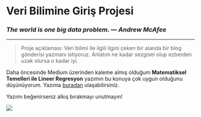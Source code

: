 # Veri Bilimine Giriş Projesi
### *The world is one big data problem. — Andrew McAfee*
---
> Proje açıklaması: Veri bilimi ile ilgili ilgini çeken bir alanda bir blog gönderisi yazmanı istiyoruz. Anlatım ne kadar sezgisel olup ezberden uzak olursa o kadar iyi. 

Daha öncesinde Medium üzerinden kaleme almış olduğum **Matematiksel Temelleri ile Lineer Regresyon** yazımın bu konuya çok uygun olduğunu düşünüyorum. Yazıma [buradan](https://medium.com/deeper-deep-learning-tr/matematiksel-temelleri-ile-lineer-regresyon-d034b5d9df6c) ulaşabilirsiniz.

Yazımı beğenirseniz alkış bırakmayı unutmayın! 

![](https://media-exp1.licdn.com/dms/image/C4E12AQGsxoezLZ-9iA/article-cover_image-shrink_720_1280/0/1609876843071?e=1632960000&v=beta&t=guXU3sRrrJToic6r0LlIKHGLCoJkwH0-wJATHjLFFzM)